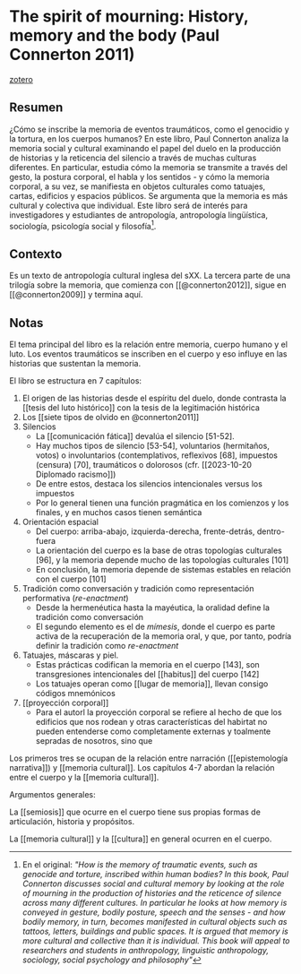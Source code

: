 # The spirit of mourning: History, memory and the body (Paul Connerton 2011)
[zotero](zotero://select/items/@connerton2011)

## Resumen

¿Cómo se inscribe la memoria de eventos traumáticos, como el genocidio y la tortura, en los cuerpos humanos? En este libro, Paul Connerton analiza la memoria social y cultural examinando el papel del duelo en la producción de historias y la reticencia del silencio a través de muchas culturas diferentes. En particular, estudia cómo la memoria se transmite a través del gesto, la postura corporal, el habla y los sentidos - y cómo la memoria corporal, a su vez, se manifiesta en objetos culturales como tatuajes, cartas, edificios y espacios públicos. Se argumenta que la memoria es más cultural y colectiva que individual. Este libro será de interés para investigadores y estudiantes de antropología, antropología lingüística, sociología, psicología social y filosofía[^1].

[^1]: En el original: *"How is the memory of traumatic events, such as genocide and torture, inscribed within human bodies? In this book, Paul Connerton discusses social and cultural memory by looking at the role of mourning in the production of histories and the reticence of silence across many different cultures. In particular he looks at how memory is conveyed in gesture, bodily posture, speech and the senses - and how bodily memory, in turn, becomes manifested in cultural objects such as tattoos, letters, buildings and public spaces. It is argued that memory is more cultural and collective than it is individual. This book will appeal to researchers and students in anthropology, linguistic anthropology, sociology, social psychology and philosophy"*

## Contexto
Es un texto de antropología cultural inglesa del sXX. La tercera parte de una trilogía sobre la memoria, que comienza con [[@connerton2012]], sigue en [[@connerton2009]] y termina aquí.

## Notas
<!--Según el título, prefacio, epígrafe, solapa-->
El tema principal del libro es la relación entre memoria, cuerpo humano y el luto. Los eventos traumáticos se inscriben en el cuerpo y eso influye en las historias que sustentan la memoria.

<!--Según la tabla de contenido, índices, apéndices-->
El libro se estructura en 7 capítulos:

1. El origen de las historias desde el espíritu del duelo, donde contrasta la [[tesis del luto histórico]] con la tesis de la legitimación histórica
2. Los [[siete tipos de olvido en @connerton2011]]
3. Silencios
    - La [[comunicación fática]] devalúa el silencio [51-52]. 
    - Hay muchos tipos de silencio [53-54], voluntarios (hermitaños, votos) o involuntarios (contemplativos, reflexivos [68], impuestos (censura) [70], traumáticos o dolorosos (cfr. [[2023-10-20 Diplomado racismo]])
    - De entre estos, destaca los silencios intencionales versus los impuestos
    - Por lo general tienen una función pragmática en los comienzos y los finales, y en muchos casos tienen semántica
4. Orientación espacial 
    - Del cuerpo: arriba-abajo, izquierda-derecha, frente-detrás, dentro-fuera
    - La orientación del cuerpo es la base de otras topologías culturales [96], y la memoria depende mucho de las topologías culturales [101]
    - En conclusión, la memoria depende de sistemas estables en relación con el cuerpo [101]
5. Tradición como conversación y tradición como representación performativa (*re-enactment*)
    - Desde la hermenéutica hasta la mayéutica, la oralidad define la tradición como conversación 
    - El segundo elemento es el de *mímesis*, donde el cuerpo es parte activa de la recuperación de la memoria oral, y que, por tanto, podría definir la tradición como *re-enactment*
1. Tatuajes, máscaras y piel. 
    - Estas prácticas codifican la memoria en el cuerpo [143], son transgresiones intencionales del [[habitus]] del cuerpo [142]
    - Los tatuajes operan como [[lugar de memoria]], llevan consigo códigos mnemónicos
2. [[proyección corporal]]
    - Para el autorl la proyección corporal se refiere al hecho de que los edificios que nos rodean y otras características del habirtat no pueden entenderse como completamente externas y toalmente sepradas de nosotros, sino que 

Los primeros tres se ocupan de la relación entre narración ([[epistemología narrativa]]) y [[memoria cultural]]. Los capítulos 4-7 abordan la relación entre el cuerpo y la [[memoria cultural]].

<!--Según la lectura rápida-->
Argumentos generales:

La [[semiosis]] que ocurre en el cuerpo tiene sus propias formas de articulación, historia y propósitos.

La [[memoria cultural]] y la [[cultura]] en general ocurren en el cuerpo.

